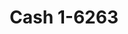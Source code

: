 ---
f_zip-code: 94579
f_state-code: CA
title: Cash 1-6263
f_phone: 510-352-0640
f_city-only: San Leandro
f_address: 699 Lewelling Boulevard Suite 112 San Leandro
f_location-unique-id: '6263'
slug: cash-1-6263
updated-on: '2024-05-30T13:46:58.046Z'
created-on: '2024-05-30T13:36:59.803Z'
published-on: '2024-05-30T13:54:32.469Z'
f_city-state: cms/city/san-leandro-ca.md
f_company: cms/company/cash-1.md
f_state: cms/state/california.md
layout: '[payday-loan].html'
tags: payday-loan
---